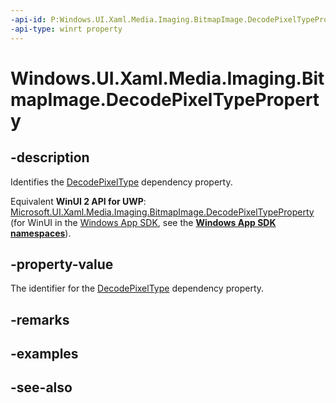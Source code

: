 ```yaml
---
-api-id: P:Windows.UI.Xaml.Media.Imaging.BitmapImage.DecodePixelTypeProperty
-api-type: winrt property
---
```


<!-- Property syntax
public Windows.UI.Xaml.DependencyProperty DecodePixelTypeProperty { get; }
-->

# Windows.UI.Xaml.Media.Imaging.BitmapImage.DecodePixelTypeProperty

## -description
Identifies the [DecodePixelType](bitmapimage_decodepixeltype.md) dependency property.

Equivalent **WinUI 2 API for UWP**: [Microsoft.UI.Xaml.Media.Imaging.BitmapImage.DecodePixelTypeProperty](/windows/winui/api/microsoft.ui.xaml.media.imaging.bitmapimage.decodepixeltypeproperty) (for WinUI in the [Windows App SDK](/windows/apps/windows-app-sdk/), see the **[Windows App SDK namespaces](/windows/windows-app-sdk/api/winrt/)**).

## -property-value
The identifier for the [DecodePixelType](bitmapimage_decodepixeltype.md) dependency property.

## -remarks

## -examples

## -see-also
